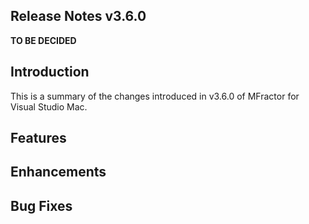 ## Release Notes v3.6.0

**TO BE DECIDED**

## Introduction

This is a summary of the changes introduced in v3.6.0 of MFractor for Visual Studio Mac.



## Features



## Enhancements


## Bug Fixes
